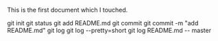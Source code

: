 
This is the first document which I touched.

git init
git status
git add README.md
git commit
git commit -m "add README.md"
git log 
git log --pretty=short
git log README.md
-- master 
